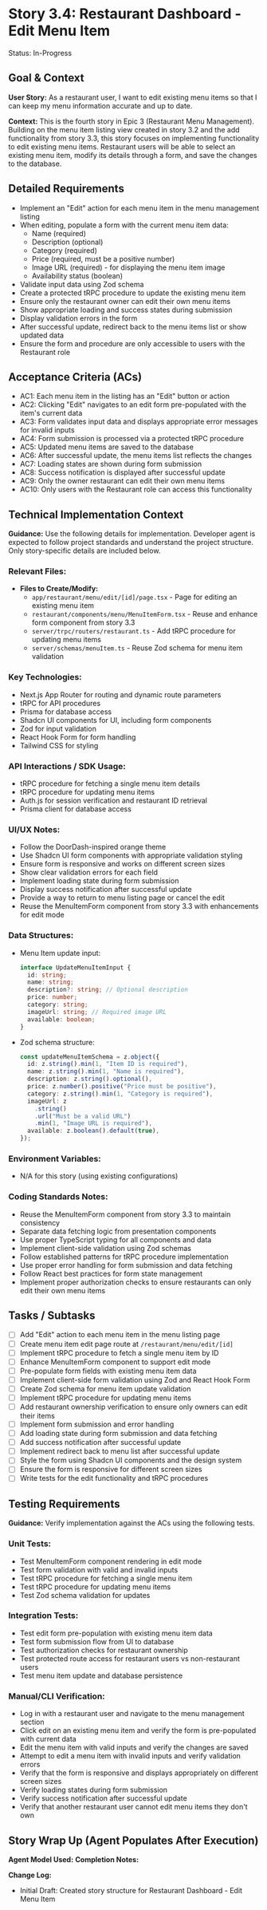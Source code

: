 # Story 3.4: Restaurant Dashboard - Edit Menu Item

Status: In-Progress

## Goal & Context

**User Story:** As a restaurant user, I want to edit existing menu items so that I can keep my menu information accurate and up to date.

**Context:** This is the fourth story in Epic 3 (Restaurant Menu Management). Building on the menu item listing view created in story 3.2 and the add functionality from story 3.3, this story focuses on implementing functionality to edit existing menu items. Restaurant users will be able to select an existing menu item, modify its details through a form, and save the changes to the database.

## Detailed Requirements

- Implement an "Edit" action for each menu item in the menu management listing
- When editing, populate a form with the current menu item data:
  - Name (required)
  - Description (optional)
  - Category (required)
  - Price (required, must be a positive number)
  - Image URL (required) - for displaying the menu item image
  - Availability status (boolean)
- Validate input data using Zod schema
- Create a protected tRPC procedure to update the existing menu item
- Ensure only the restaurant owner can edit their own menu items
- Show appropriate loading and success states during submission
- Display validation errors in the form
- After successful update, redirect back to the menu items list or show updated data
- Ensure the form and procedure are only accessible to users with the Restaurant role

## Acceptance Criteria (ACs)

- AC1: Each menu item in the listing has an "Edit" button or action
- AC2: Clicking "Edit" navigates to an edit form pre-populated with the item's current data
- AC3: Form validates input data and displays appropriate error messages for invalid inputs
- AC4: Form submission is processed via a protected tRPC procedure
- AC5: Updated menu items are saved to the database
- AC6: After successful update, the menu items list reflects the changes
- AC7: Loading states are shown during form submission
- AC8: Success notification is displayed after successful update
- AC9: Only the owner restaurant can edit their own menu items
- AC10: Only users with the Restaurant role can access this functionality

## Technical Implementation Context

**Guidance:** Use the following details for implementation. Developer agent is expected to follow project standards and understand the project structure. Only story-specific details are included below.

### Relevant Files:

- **Files to Create/Modify:**
  - `app/restaurant/menu/edit/[id]/page.tsx` - Page for editing an existing menu item
  - `restaurant/components/menu/MenuItemForm.tsx` - Reuse and enhance form component from story 3.3
  - `server/trpc/routers/restaurant.ts` - Add tRPC procedure for updating menu items
  - `server/schemas/menuItem.ts` - Reuse Zod schema for menu item validation

### Key Technologies:

- Next.js App Router for routing and dynamic route parameters
- tRPC for API procedures
- Prisma for database access
- Shadcn UI components for UI, including form components
- Zod for input validation
- React Hook Form for form handling
- Tailwind CSS for styling

### API Interactions / SDK Usage:

- tRPC procedure for fetching a single menu item details
- tRPC procedure for updating menu items
- Auth.js for session verification and restaurant ID retrieval
- Prisma client for database access

### UI/UX Notes:

- Follow the DoorDash-inspired orange theme
- Use Shadcn UI form components with appropriate validation styling
- Ensure form is responsive and works on different screen sizes
- Show clear validation errors for each field
- Implement loading state during form submission
- Display success notification after successful update
- Provide a way to return to menu listing page or cancel the edit
- Reuse the MenuItemForm component from story 3.3 with enhancements for edit mode

### Data Structures:

- Menu Item update input:

  ```typescript
  interface UpdateMenuItemInput {
    id: string;
    name: string;
    description?: string; // Optional description
    price: number;
    category: string;
    imageUrl: string; // Required image URL
    available: boolean;
  }
  ```

- Zod schema structure:
  ```typescript
  const updateMenuItemSchema = z.object({
    id: z.string().min(1, "Item ID is required"),
    name: z.string().min(1, "Name is required"),
    description: z.string().optional(),
    price: z.number().positive("Price must be positive"),
    category: z.string().min(1, "Category is required"),
    imageUrl: z
      .string()
      .url("Must be a valid URL")
      .min(1, "Image URL is required"),
    available: z.boolean().default(true),
  });
  ```

### Environment Variables:

- N/A for this story (using existing configurations)

### Coding Standards Notes:

- Reuse the MenuItemForm component from story 3.3 to maintain consistency
- Separate data fetching logic from presentation components
- Use proper TypeScript typing for all components and data
- Implement client-side validation using Zod schemas
- Follow established patterns for tRPC procedure implementation
- Use proper error handling for form submission and data fetching
- Follow React best practices for form state management
- Implement proper authorization checks to ensure restaurants can only edit their own menu items

## Tasks / Subtasks

- [ ] Add "Edit" action to each menu item in the menu listing page
- [ ] Create menu item edit page route at `/restaurant/menu/edit/[id]`
- [ ] Implement tRPC procedure to fetch a single menu item by ID
- [ ] Enhance MenuItemForm component to support edit mode
- [ ] Pre-populate form fields with existing menu item data
- [ ] Implement client-side form validation using Zod and React Hook Form
- [ ] Create Zod schema for menu item update validation
- [ ] Implement tRPC procedure for updating menu items
- [ ] Add restaurant ownership verification to ensure only owners can edit their items
- [ ] Implement form submission and error handling
- [ ] Add loading state during form submission and data fetching
- [ ] Add success notification after successful update
- [ ] Implement redirect back to menu list after successful update
- [ ] Style the form using Shadcn UI components and the design system
- [ ] Ensure the form is responsive for different screen sizes
- [ ] Write tests for the edit functionality and tRPC procedures

## Testing Requirements

**Guidance:** Verify implementation against the ACs using the following tests.

### Unit Tests:

- Test MenuItemForm component rendering in edit mode
- Test form validation with valid and invalid inputs
- Test tRPC procedure for fetching a single menu item
- Test tRPC procedure for updating menu items
- Test Zod schema validation for updates

### Integration Tests:

- Test edit form pre-population with existing menu item data
- Test form submission flow from UI to database
- Test authorization checks for restaurant ownership
- Test protected route access for restaurant users vs non-restaurant users
- Test menu item update and database persistence

### Manual/CLI Verification:

- Log in with a restaurant user and navigate to the menu management section
- Click edit on an existing menu item and verify the form is pre-populated with current data
- Edit the menu item with valid inputs and verify the changes are saved
- Attempt to edit a menu item with invalid inputs and verify validation errors
- Verify that the form is responsive and displays appropriately on different screen sizes
- Verify loading states during form submission
- Verify success notification after successful update
- Verify that another restaurant user cannot edit menu items they don't own

## Story Wrap Up (Agent Populates After Execution)

**Agent Model Used:**
**Completion Notes:**

**Change Log:**

- Initial Draft: Created story structure for Restaurant Dashboard - Edit Menu Item
